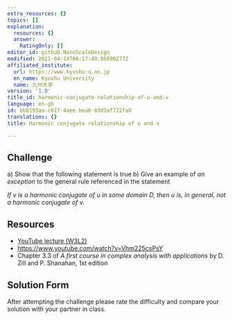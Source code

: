 ```yaml
---
extra_resources: {}
topics: []
explanation:
  resources: {}
  answer:
    RatingOnly: []
editor_id: github.NanoScaleDesign
modified: 2021-04-14T06:17:40.05890277Z
affiliated_institute:
  url: https://www.kyushu-u.ac.jp
  en_name: Kyushu University
  name: 九州大学
version: '1.0'
title_id: harmonic-conjugate-relationship-of-u-and-v
language: en-gb
id: bb8193aa-c617-4aee-bea6-8dd3af722fa0
translations: {}
title: Harmonic conjugate relationship of u and v

---
```


## Challenge
a) Show that the following statement is true
b) Give an example of *an exception* to the general rule referenced in the statement

*If v is a harmonic conjugate of u in some domain D, then u is, in general, not a harmonic conjugate of v.*

## Resources
- [YouTube lecture (W3L2)](https://www.youtube.com/watch?v=GvOzQXIbVts&list=PLi7yHjesblV0sSfZzWdSUXGO683n_nJdQ&index=12)
- https://www.youtube.com/watch?v=Vhm225csPsY
- Chapter 3.3 of *A first course in complex analysis with applications* by D. Zill and P. Shanahan, 1st edition


## Solution Form
After attempting the challenge please rate the difficulty and compare your solution with your partner in class.